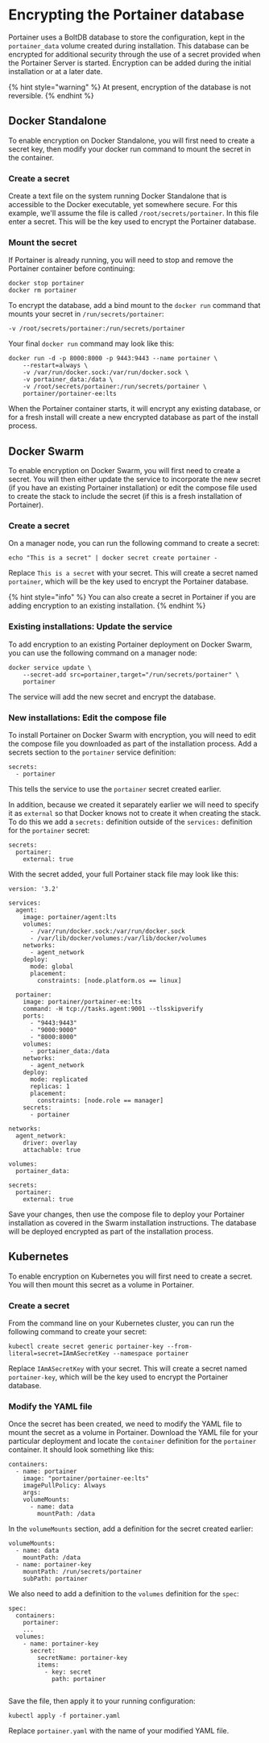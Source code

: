 # Encrypting the Portainer database

Portainer uses a BoltDB database to store the configuration, kept in the `portainer_data` volume created during installation. This database can be encrypted for additional security through the use of a secret provided when the Portainer Server is started. Encryption can be added during the initial installation or at a later date.

{% hint style="warning" %}
At present, encryption of the database is not reversible.
{% endhint %}

## Docker Standalone

To enable encryption on Docker Standalone, you will first need to create a secret key, then modify your docker run command to mount the secret in the container.

### Create a secret

Create a text file on the system running Docker Standalone that is accessible to the Docker executable, yet somewhere secure. For this example, we'll assume the file is called `/root/secrets/portainer`. In this file enter a secret. This will be the key used to encrypt the Portainer database.

### Mount the secret

If Portainer is already running, you will need to stop and remove the Portainer container before continuing:

```
docker stop portainer
docker rm portainer
```

To encrypt the database, add a bind mount to the `docker run` command that mounts your secret in `/run/secrets/portainer`:

```
-v /root/secrets/portainer:/run/secrets/portainer
```

Your final `docker run` command may look like this:

```
docker run -d -p 8000:8000 -p 9443:9443 --name portainer \
    --restart=always \
    -v /var/run/docker.sock:/var/run/docker.sock \
    -v portainer_data:/data \
    -v /root/secrets/portainer:/run/secrets/portainer \
    portainer/portainer-ee:lts
```

When the Portainer container starts, it will encrypt any existing database, or for a fresh install will create a new encrypted database as part of the install process.

## Docker Swarm

To enable encryption on Docker Swarm, you will first need to create a secret. You will then either update the service to incorporate the new secret (if you have an existing Portainer installation) or edit the compose file used to create the stack to include the secret (if this is a fresh installation of Portainer).

### Create a secret

On a manager node, you can run the following command to create a secret:

```
echo "This is a secret" | docker secret create portainer -
```

Replace `This is a secret` with your secret. This will create a secret named `portainer`, which will be the key used to encrypt the Portainer database.

{% hint style="info" %}
You can also create a secret in Portainer if you are adding encryption to an existing installation.
{% endhint %}

### Existing installations: Update the service

To add encryption to an existing Portainer deployment on Docker Swarm, you can use the following command on a manager node:

```
docker service update \
    --secret-add src=portainer,target="/run/secrets/portainer" \
    portainer
```

The service will add the new secret and encrypt the database.

### New installations: Edit the compose file

To install Portainer on Docker Swarm with encryption, you will need to edit the compose file you downloaded as part of the installation process. Add a secrets section to the `portainer` service definition:

```
secrets:
  - portainer
```

This tells the service to use the `portainer` secret created earlier.

In addition, because we created it separately earlier we will need to specify it as `external` so that Docker knows not to create it when creating the stack. To do this we add a `secrets:` definition outside of the `services:` definition for the `portainer` secret:

```
secrets:
  portainer:
    external: true
```

With the secret added, your full Portainer stack file may look like this:

```
version: '3.2'

services:
  agent:
    image: portainer/agent:lts
    volumes:
      - /var/run/docker.sock:/var/run/docker.sock
      - /var/lib/docker/volumes:/var/lib/docker/volumes
    networks:
      - agent_network
    deploy:
      mode: global
      placement:
        constraints: [node.platform.os == linux]

  portainer:
    image: portainer/portainer-ee:lts
    command: -H tcp://tasks.agent:9001 --tlsskipverify
    ports:
      - "9443:9443"
      - "9000:9000"
      - "8000:8000"
    volumes:
      - portainer_data:/data
    networks:
      - agent_network
    deploy:
      mode: replicated
      replicas: 1
      placement:
        constraints: [node.role == manager]
    secrets:
      - portainer

networks:
  agent_network:
    driver: overlay
    attachable: true

volumes:
  portainer_data:
      
secrets:
  portainer:
    external: true
```

Save your changes, then use the compose file to deploy your Portainer installation as covered in the Swarm installation instructions. The database will be deployed encrypted as part of the installation process.

## Kubernetes

To enable encryption on Kubernetes you will first need to create a secret. You will then mount this secret as a volume in Portainer.

### Create a secret

From the command line on your Kubernetes cluster, you can run the following command to create your secret:

```
kubectl create secret generic portainer-key --from-literal=secret=IAmASecretKey --namespace portainer
```

Replace `IAmASecretKey` with your secret. This will create a secret named `portainer-key`, which will be the key used to encrypt the Portainer database.

### Modify the YAML file

Once the secret has been created, we need to modify the YAML file to mount the secret as a volume in Portainer. Download the YAML file for your particular deployment and locate the `container` definition for the `portainer` container. It should look something like this:

```
containers:
  - name: portainer
    image: "portainer/portainer-ee:lts"
    imagePullPolicy: Always
    args:          
    volumeMounts:
      - name: data
        mountPath: /data  
```

In the `volumeMounts` section, add a definition for the secret created earlier:

```
volumeMounts:
  - name: data
    mountPath: /data
  - name: portainer-key
    mountPath: /run/secrets/portainer
    subPath: portainer
```

We also need to add a definition to the `volumes` definition for the `spec`:

```
spec:
  containers:
    portainer:
    ...
  volumes:
    - name: portainer-key
      secret:
        secretName: portainer-key
        items:
          - key: secret
            path: portainer
      
```

Save the file, then apply it to your running configuration:

```
kubectl apply -f portainer.yaml
```

Replace `portainer.yaml` with the name of your modified YAML file.
